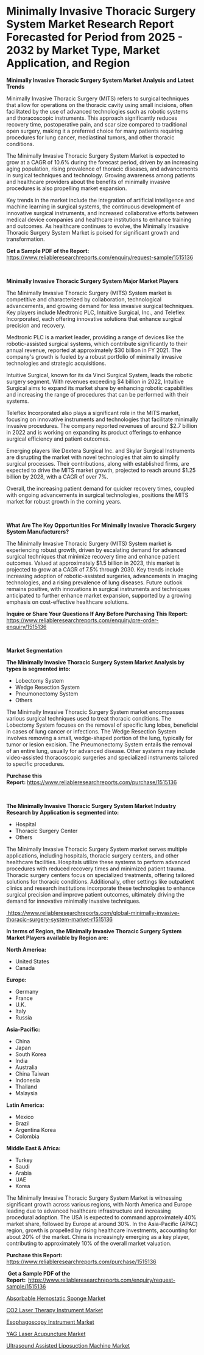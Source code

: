 <p><h1>Minimally Invasive Thoracic Surgery System Market Research Report Forecasted for Period from 2025 -  2032 by Market Type, Market Application, and Region</h1></p><p><strong>Minimally Invasive Thoracic Surgery System Market Analysis and Latest Trends</strong></p>
<p><p>Minimally Invasive Thoracic Surgery (MITS) refers to surgical techniques that allow for operations on the thoracic cavity using small incisions, often facilitated by the use of advanced technologies such as robotic systems and thoracoscopic instruments. This approach significantly reduces recovery time, postoperative pain, and scar size compared to traditional open surgery, making it a preferred choice for many patients requiring procedures for lung cancer, mediastinal tumors, and other thoracic conditions.</p><p>The Minimally Invasive Thoracic Surgery System Market is expected to grow at a CAGR of 10.6% during the forecast period, driven by an increasing aging population, rising prevalence of thoracic diseases, and advancements in surgical techniques and technology. Growing awareness among patients and healthcare providers about the benefits of minimally invasive procedures is also propelling market expansion. </p><p>Key trends in the market include the integration of artificial intelligence and machine learning in surgical systems, the continuous development of innovative surgical instruments, and increased collaborative efforts between medical device companies and healthcare institutions to enhance training and outcomes. As healthcare continues to evolve, the Minimally Invasive Thoracic Surgery System Market is poised for significant growth and transformation.</p></p>
<p><strong>Get a Sample PDF of the Report:&nbsp;</strong> <a href="https://www.reliableresearchreports.com/enquiry/request-sample/1515136?utm_campaign=112&utm_medium=2&utm_source=Github&utm_content=ia&utm_term=05032025&utm_id=minimally-invasive-thoracic-surgery-system">https://www.reliableresearchreports.com/enquiry/request-sample/1515136</a></p>
<p>&nbsp;</p>
<p><strong>Minimally Invasive Thoracic Surgery System Major Market Players</strong></p>
<p><p>The Minimally Invasive Thoracic Surgery (MITS) System market is competitive and characterized by collaboration, technological advancements, and growing demand for less invasive surgical techniques. Key players include Medtronic PLC, Intuitive Surgical, Inc., and Teleflex Incorporated, each offering innovative solutions that enhance surgical precision and recovery.</p><p>Medtronic PLC is a market leader, providing a range of devices like the robotic-assisted surgical systems, which contribute significantly to their annual revenue, reported at approximately $30 billion in FY 2021. The company's growth is fueled by a robust portfolio of minimally invasive technologies and strategic acquisitions.</p><p>Intuitive Surgical, known for its da Vinci Surgical System, leads the robotic surgery segment. With revenues exceeding $4 billion in 2022, Intuitive Surgical aims to expand its market share by enhancing robotic capabilities and increasing the range of procedures that can be performed with their systems.</p><p>Teleflex Incorporated also plays a significant role in the MITS market, focusing on innovative instruments and technologies that facilitate minimally invasive procedures. The company reported revenues of around $2.7 billion in 2022 and is working on expanding its product offerings to enhance surgical efficiency and patient outcomes.</p><p>Emerging players like Dextera Surgical Inc. and Skylar Surgical Instruments are disrupting the market with novel technologies that aim to simplify surgical processes. Their contributions, along with established firms, are expected to drive the MITS market growth, projected to reach around $1.25 billion by 2028, with a CAGR of over 7%.</p><p>Overall, the increasing patient demand for quicker recovery times, coupled with ongoing advancements in surgical technologies, positions the MITS market for robust growth in the coming years.</p></p>
<p>&nbsp;</p>
<p><strong>What Are The Key Opportunities For Minimally Invasive Thoracic Surgery System Manufacturers?</strong></p>
<p><p>The Minimally Invasive Thoracic Surgery (MITS) System market is experiencing robust growth, driven by escalating demand for advanced surgical techniques that minimize recovery time and enhance patient outcomes. Valued at approximately $1.5 billion in 2023, this market is projected to grow at a CAGR of 7.5% through 2030. Key trends include increasing adoption of robotic-assisted surgeries, advancements in imaging technologies, and a rising prevalence of lung diseases. Future outlook remains positive, with innovations in surgical instruments and techniques anticipated to further enhance market expansion, supported by a growing emphasis on cost-effective healthcare solutions.</p></p>
<p><strong>Inquire or Share Your Questions If Any Before Purchasing This Report:</strong> <a href="https://www.reliableresearchreports.com/enquiry/pre-order-enquiry/1515136?utm_campaign=112&utm_medium=2&utm_source=Github&utm_content=ia&utm_term=05032025&utm_id=minimally-invasive-thoracic-surgery-system">https://www.reliableresearchreports.com/enquiry/pre-order-enquiry/1515136</a></p>
<p>&nbsp;</p>
<p><strong>Market Segmentation</strong></p>
<p><strong>The Minimally Invasive Thoracic Surgery System Market Analysis by types is segmented into:</strong></p>
<p><ul><li>Lobectomy System</li><li>Wedge Resection System</li><li>Pneumonectomy System</li><li>Others</li></ul></p>
<p><p>The Minimally Invasive Thoracic Surgery System market encompasses various surgical techniques used to treat thoracic conditions. The Lobectomy System focuses on the removal of specific lung lobes, beneficial in cases of lung cancer or infections. The Wedge Resection System involves removing a small, wedge-shaped portion of the lung, typically for tumor or lesion excision. The Pneumonectomy System entails the removal of an entire lung, usually for advanced disease. Other systems may include video-assisted thoracoscopic surgeries and specialized instruments tailored to specific procedures.</p></p>
<p><strong>Purchase this Report:&nbsp;</strong><a href="https://www.reliableresearchreports.com/purchase/1515136?utm_campaign=112&utm_medium=2&utm_source=Github&utm_content=ia&utm_term=05032025&utm_id=minimally-invasive-thoracic-surgery-system">https://www.reliableresearchreports.com/purchase/1515136</a></p>
<p>&nbsp;</p>
<p><strong>The Minimally Invasive Thoracic Surgery System Market Industry Research by Application is segmented into:</strong></p>
<p><ul><li>Hospital</li><li>Thoracic Surgery Center</li><li>Others</li></ul></p>
<p><p>The Minimally Invasive Thoracic Surgery System market serves multiple applications, including hospitals, thoracic surgery centers, and other healthcare facilities. Hospitals utilize these systems to perform advanced procedures with reduced recovery times and minimized patient trauma. Thoracic surgery centers focus on specialized treatments, offering tailored solutions for thoracic conditions. Additionally, other settings like outpatient clinics and research institutions incorporate these technologies to enhance surgical precision and improve patient outcomes, ultimately driving the demand for innovative minimally invasive techniques.</p></p>
<p><a href="https://www.reliableresearchreports.com/global-minimally-invasive-thoracic-surgery-system-market-r1515136?utm_campaign=112&utm_medium=2&utm_source=Github&utm_content=ia&utm_term=05032025&utm_id=minimally-invasive-thoracic-surgery-system">&nbsp;https://www.reliableresearchreports.com/global-minimally-invasive-thoracic-surgery-system-market-r1515136</a></p>
<p><strong>In terms of Region, the Minimally Invasive Thoracic Surgery System Market Players available by Region are:</strong></p>
<p>
    <p> <strong> North America: </strong>
        <ul>
            <li>United States</li>
            <li>Canada</li>
        </ul>
        </p> 
    <p> <strong> Europe: </strong>
        <ul>
            <li>Germany</li>
            <li>France</li>
            <li>U.K.</li>
            <li>Italy</li>
            <li>Russia</li>
        </ul>
        </p> 
    <p> <strong> Asia-Pacific: </strong>
        <ul>
            <li>China</li>
            <li>Japan</li>
            <li>South Korea</li>
            <li>India</li>
            <li>Australia</li>
            <li>China Taiwan</li>
            <li>Indonesia</li>
            <li>Thailand</li>
            <li>Malaysia</li>
        </ul>
        </p> 
    <p> <strong> Latin America: </strong>
        <ul>
            <li>Mexico</li>
            <li>Brazil</li>
            <li>Argentina Korea</li>
            <li>Colombia</li>
        </ul>
        </p> 
    <p> <strong> Middle East & Africa: </strong>
        <ul>
            <li>Turkey</li>
            <li>Saudi</li>
            <li>Arabia</li>
            <li>UAE</li>
            <li>Korea</li>
        </ul>
    </p>
    </p>
<p><p>The Minimally Invasive Thoracic Surgery System Market is witnessing significant growth across various regions, with North America and Europe leading due to advanced healthcare infrastructure and increasing procedural adoption. The USA is expected to command approximately 40% market share, followed by Europe at around 30%. In the Asia-Pacific (APAC) region, growth is propelled by rising healthcare investments, accounting for about 20% of the market. China is increasingly emerging as a key player, contributing to approximately 10% of the overall market valuation.</p></p>
<p><strong>Purchase this Report: </strong><a href="https://www.reliableresearchreports.com/purchase/1515136?utm_campaign=112&utm_medium=2&utm_source=Github&utm_content=ia&utm_term=05032025&utm_id=minimally-invasive-thoracic-surgery-system">https://www.reliableresearchreports.com/purchase/1515136</a></p>
<p>&nbsp;<strong>Get a Sample PDF of the Report:&nbsp;&nbsp;</strong><a href="https://www.reliableresearchreports.com/enquiry/request-sample/1515136?utm_campaign=112&utm_medium=2&utm_source=Github&utm_content=ia&utm_term=05032025&utm_id=minimally-invasive-thoracic-surgery-system">https://www.reliableresearchreports.com/enquiry/request-sample/1515136</a></p>
<p><strong></strong></p>
<p><p><a href="https://github.com/oeungcolesh0/Market-Research-Report-List-1/blob/main/absorbable-hemostatic-sponge-market.md?utm_campaign=112&utm_medium=2&utm_source=Github&utm_content=ia&utm_term=05032025&utm_id=minimally-invasive-thoracic-surgery-system">Absorbable Hemostatic Sponge Market</a></p><p><a href="https://github.com/sharphadan/Market-Research-Report-List-1/blob/main/co2-laser-therapy-instrument-market.md?utm_campaign=112&utm_medium=2&utm_source=Github&utm_content=ia&utm_term=05032025&utm_id=minimally-invasive-thoracic-surgery-system">CO2 Laser Therapy Instrument Market</a></p><p><a href="https://github.com/chaiszepkadk/Market-Research-Report-List-1/blob/main/esophagoscopy-instrument-market.md?utm_campaign=112&utm_medium=2&utm_source=Github&utm_content=ia&utm_term=05032025&utm_id=minimally-invasive-thoracic-surgery-system">Esophagoscopy Instrument Market</a></p><p><a href="https://github.com/anggigpps/Market-Research-Report-List-1/blob/main/yag-laser-acupuncture-market.md?utm_campaign=112&utm_medium=2&utm_source=Github&utm_content=ia&utm_term=05032025&utm_id=minimally-invasive-thoracic-surgery-system">YAG Laser Acupuncture Market</a></p><p><a href="https://github.com/neiridionna/Market-Research-Report-List-1/blob/main/ultrasound-assisted-liposuction-machine-market.md?utm_campaign=112&utm_medium=2&utm_source=Github&utm_content=ia&utm_term=05032025&utm_id=minimally-invasive-thoracic-surgery-system">Ultrasound Assisted Liposuction Machine Market</a></p></p>